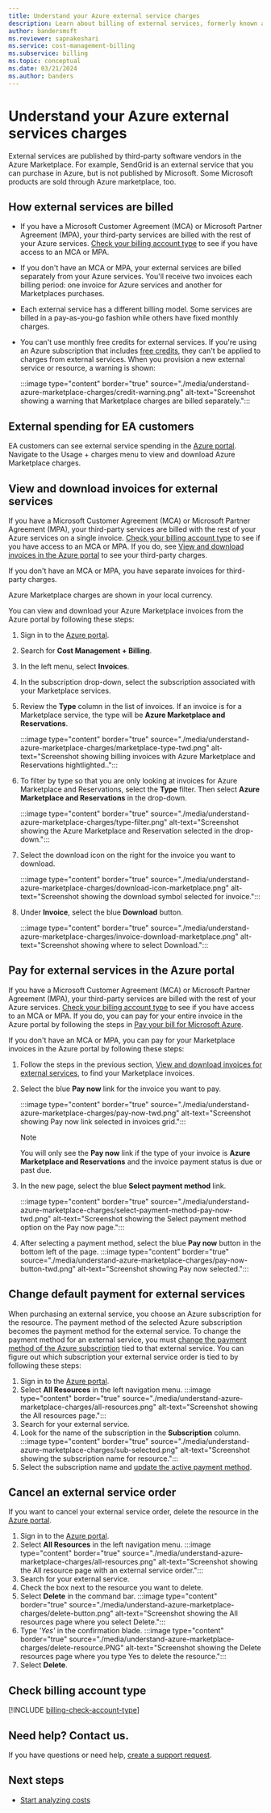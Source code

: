 ```yaml
---
title: Understand your Azure external service charges
description: Learn about billing of external services, formerly known as Marketplace, charges in Azure.
author: bandersmsft
ms.reviewer: sapnakeshari
ms.service: cost-management-billing
ms.subservice: billing
ms.topic: conceptual
ms.date: 03/21/2024
ms.author: banders
---
```


# Understand your Azure external services charges
External services are published by third-party software vendors in the Azure Marketplace. For example, SendGrid is an external service that you can purchase in Azure, but is not published by Microsoft. Some Microsoft products are sold through Azure marketplace, too.

## How external services are billed

- If you have a Microsoft Customer Agreement (MCA) or Microsoft Partner Agreement (MPA), your third-party services are billed with the rest of your Azure services. [Check your billing account type](#check-billing-account-type) to see if you have access to an MCA or MPA.
- If you don't have an MCA or MPA, your external services are billed separately from your Azure services. You'll receive two invoices each billing period: one invoice for Azure services and another for Marketplaces purchases.
- Each external service has a different billing model. Some services are billed in a pay-as-you-go fashion while others have fixed monthly charges.
- You can't use monthly free credits for external services. If you're using an Azure subscription that includes [free credits](https://azure.microsoft.com/pricing/spending-limits/), they can't be applied to charges from external services. When you provision a new external service or resource, a warning is shown:

    :::image type="content" border="true" source="./media/understand-azure-marketplace-charges/credit-warning.png" alt-text="Screenshot showing a warning that Marketplace charges are billed separately.":::

## External spending for EA customers

EA customers can see external service spending in the [Azure portal](https://portal.azure.com). Navigate to the Usage + charges menu to view and download Azure Marketplace charges.

## View and download invoices for external services

If you have a Microsoft Customer Agreement (MCA) or Microsoft Partner Agreement (MPA), your third-party services are billed with the rest of your Azure services on a single invoice. [Check your billing account type](#check-billing-account-type) to see if you have access to an MCA or MPA. If you do, see [View and download invoices in the Azure portal](download-azure-invoice.md) to see your third-party charges.

If you don't have an MCA or MPA, you have separate invoices for third-party charges. 

Azure Marketplace charges are shown in your local currency.

You can view and download your Azure Marketplace invoices from the Azure portal by following these steps:

1. Sign in to the [Azure portal](https://portal.azure.com).
1. Search for **Cost Management + Billing**.
1. In the left menu, select **Invoices**.
1. In the subscription drop-down, select the subscription associated with your Marketplace services.
1. Review the **Type** column in the list of invoices. If an invoice is for a Marketplace service, the type will be **Azure Marketplace and Reservations**. 

    :::image type="content" border="true" source="./media/understand-azure-marketplace-charges/marketplace-type-twd.png" alt-text="Screenshot showing billing invoices with Azure Marketplace and Reservations hightlighted..":::

1. To filter by type so that you are only looking at invoices for Azure Marketplace and Reservations, select the **Type** filter. Then select **Azure Marketplace and Reservations** in the drop-down.

    :::image type="content" border="true" source="./media/understand-azure-marketplace-charges/type-filter.png" alt-text="Screenshot showing the Azure Marketplace and Reservation selected in the drop-down.":::

1. Select the download icon on the right for the invoice you want to download.

    :::image type="content" border="true" source="./media/understand-azure-marketplace-charges/download-icon-marketplace.png" alt-text="Screenshot showing the download symbol selected for invoice.":::

1. Under **Invoice**, select the blue **Download** button.

    :::image type="content" border="true" source="./media/understand-azure-marketplace-charges/invoice-download-marketplace.png" alt-text="Screenshot showing where to select Download.":::

## Pay for external services in the Azure portal

If you have a Microsoft Customer Agreement (MCA) or Microsoft Partner Agreement (MPA), your third-party services are billed with the rest of your Azure services. [Check your billing account type](#check-billing-account-type) to see if you have access to an MCA or MPA. If you do, you can pay for your entire invoice in the Azure portal by following the steps in [Pay your bill for Microsoft Azure](pay-bill.md).

If you don't have an MCA or MPA, you can pay for your Marketplace invoices in the Azure portal by following these steps:

1. Follow the steps in the previous section, [View and download invoices for external services](#view-and-download-invoices-for-external-services), to find your Marketplace invoices.
1. Select the blue **Pay now** link for the invoice you want to pay.

    :::image type="content" border="true" source="./media/understand-azure-marketplace-charges/pay-now-twd.png" alt-text="Screenshot showing Pay now link selected in invoices grid.":::

    >[!NOTE]
    > You will only see the **Pay now** link if the type of your invoice is **Azure Marketplace and Reservations** and the invoice payment status is due or past due.

1. In the new page, select the blue **Select payment method** link.

    :::image type="content" border="true" source="./media/understand-azure-marketplace-charges/select-payment-method-pay-now-twd.png" alt-text="Screenshot showing the Select payment method option on the Pay now page.":::

1. After selecting a payment method, select the blue **Pay now** button in the bottom left of the page.
    :::image type="content" border="true" source="./media/understand-azure-marketplace-charges/pay-now-button-twd.png" alt-text="Screenshot showing Pay now selected.":::

## Change default payment for external services

When purchasing an external service, you choose an Azure subscription for the resource. The payment method of the selected Azure subscription becomes the payment method for the external service. To change the payment method for an external service, you must [change the payment method of the Azure subscription](../manage/change-credit-card.md) tied to that external service. You can figure out which subscription your external service order is tied to by following these steps:

1. Sign in to the [Azure portal](https://portal.azure.com).
1. Select **All Resources** in the left navigation menu.
     :::image type="content" border="true" source="./media/understand-azure-marketplace-charges/all-resources.png" alt-text="Screenshot showing the All resources page.":::
1. Search for your external service.
1. Look for the name of the subscription in the **Subscription** column.
    :::image type="content" border="true" source="./media/understand-azure-marketplace-charges/sub-selected.png" alt-text="Screenshot showing the subscription name for resource.":::
1. Select the subscription name and [update the active payment method](../manage/change-credit-card.md).

## Cancel an external service order

If you want to cancel your external service order, delete the resource in the [Azure portal](https://portal.azure.com).

1. Sign in to the [Azure portal](https://portal.azure.com).
1. Select **All Resources** in the left navigation menu.
    :::image type="content" border="true" source="./media/understand-azure-marketplace-charges/all-resources.png" alt-text="Screenshot showing the All resource page with an external service order.":::
1. Search for your external service.
1. Check the box next to the resource you want to delete.
1. Select **Delete** in the command bar.
    :::image type="content" border="true" source="./media/understand-azure-marketplace-charges/delete-button.png" alt-text="Screenshot showing the All resources page where you select Delete.":::
1. Type *'Yes'* in the confirmation blade.
    :::image type="content" border="true" source="./media/understand-azure-marketplace-charges/delete-resource.PNG" alt-text="Screenshot showing the Delete resources page where you type Yes to delete the resource.":::
1. Select **Delete**.

## Check billing account type
[!INCLUDE [billing-check-account-type](../../../includes/billing-check-mca.md)]

## Need help? Contact us.

If you have questions or need help,  [create a support request](https://go.microsoft.com/fwlink/?linkid=2083458).

## Next steps
- [Start analyzing costs](../costs/quick-acm-cost-analysis.md)
